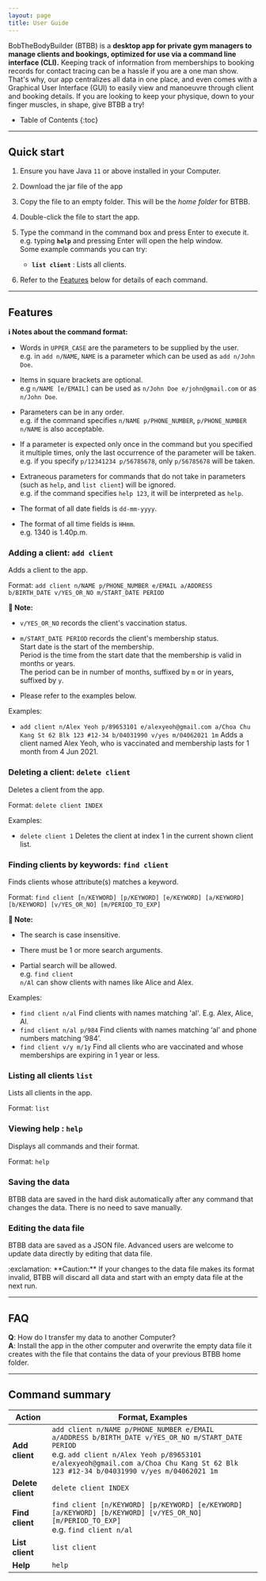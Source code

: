 ```yaml
---
layout: page
title: User Guide
---
```

BobTheBodyBuilder (BTBB) is a **desktop app for private gym managers to manage clients and bookings, optimized for use via a command line interface (CLI).**
Keeping track of information from memberships to booking records for contact tracing can be a hassle if you are a one man show.
That's why, our app centralizes all data in one place, and even comes with a Graphical User Interface (GUI) to easily view and manoeuvre through client and booking details.
If you are looking to keep your physique, down to your finger muscles, in shape, give BTBB a try!

* Table of Contents
{:toc}

--------------------------------------------------------------------------------------------------------------------

## Quick start

1. Ensure you have Java `11` or above installed in your Computer.

1. Download the jar file of the app

1. Copy the file to an empty folder. This will be the _home folder_ for BTBB.

1. Double-click the file to start the app.

1. Type the command in the command box and press Enter to execute it. e.g. typing **`help`** and pressing Enter will open the help window.<br>
   Some example commands you can try:
   * **`list client`** : Lists all clients.

1. Refer to the [Features](#features) below for details of each command.

--------------------------------------------------------------------------------------------------------------------

## Features

<div markdown="block" class="alert alert-info">

**:information_source: Notes about the command format:**<br>

* Words in `UPPER_CASE` are the parameters to be supplied by the user.<br>
  e.g. in `add n/NAME`, `NAME` is a parameter which can be used as `add n/John Doe`.

* Items in square brackets are optional.<br>
  e.g `n/NAME [e/EMAIL]` can be used as `n/John Doe e/john@gmail.com` or as `n/John Doe`.

* Parameters can be in any order.<br>
  e.g. if the command specifies `n/NAME p/PHONE_NUMBER`, `p/PHONE_NUMBER n/NAME` is also acceptable.

* If a parameter is expected only once in the command but you specified it multiple times, only the last occurrence of the parameter will be taken.<br>
  e.g. if you specify `p/12341234 p/56785678`, only `p/56785678` will be taken.

* Extraneous parameters for commands that do not take in parameters (such as `help`, and `list client`) will be ignored.<br>
  e.g. if the command specifies `help 123`, it will be interpreted as `help`.

* The format of all date fields is `dd-mm-yyyy`.

* The format of all time fields is `HHmm`.<br>
  e.g. 1340 is 1.40p.m.

</div>

### Adding a client: `add client`

Adds a client to the app.

Format: `add client n/NAME p/PHONE_NUMBER e/EMAIL a/ADDRESS b/BIRTH_DATE v/YES_OR_NO m/START_DATE PERIOD`

<div markdown="block" class="alert alert-primary">

**:bookmark: Note:**<br>

* <code>v/YES_OR_NO</code> records the client's vaccination status.

* <code>m/START_DATE PERIOD</code> records the client's membership status.<br>
Start date is the start of the membership.<br>
Period is the time from the start date that the membership is valid in months or years.<br>
The period can be in number of months, suffixed by `m` or in years, suffixed by `y`.

* Please refer to the examples below.

</div>

Examples:
* `add client n/Alex Yeoh p/89653101 e/alexyeoh@gmail.com a/Choa Chu Kang St 62 Blk 123 #12-34 b/04031990 v/yes m/04062021 1m` Adds a client named Alex Yeoh, who is vaccinated and membership lasts for 1 month from 4 Jun 2021.

### Deleting a client: `delete client`

Deletes a client from the app.

Format: `delete client INDEX`

Examples:
* `delete client 1` Deletes the client at index 1 in the current shown client list.

### Finding clients by keywords: `find client`

Finds clients whose attribute(s) matches a keyword.

Format: `find client [n/KEYWORD] [p/KEYWORD] [e/KEYWORD] [a/KEYWORD] [b/KEYWORD] [v/YES_OR_NO] [m/PERIOD_TO_EXP]`

<div markdown="block" class="alert alert-primary">

**:bookmark: Note:**<br>

* The search is case insensitive.

* There must be 1 or more search arguments.

* Partial search will be allowed. <br> 
e.g. <code>find client n/Al</code> can show clients with names like Alice and Alex.

</div>

Examples:
* `find client n/al` Find clients with names matching 'al'. E.g. Alex, Alice, Al.
* `find client n/al p/984` Find clients with names matching ‘al’ and phone numbers matching ‘984’.
* `find client v/y m/1y` Find all clients who are vaccinated and whose memberships are expiring in 1 year or less.

### Listing all clients `list`

Lists all clients in the app.

Format: `list`

### Viewing help : `help`

Displays all commands and their format.

Format: `help`

### Saving the data

BTBB data are saved in the hard disk automatically after any command that changes the data. There is no need to save manually.

### Editing the data file

BTBB data are saved as a JSON file. Advanced users are welcome to update data directly by editing that data file.

<div markdown="span" class="alert alert-warning">:exclamation: **Caution:**
If your changes to the data file makes its format invalid, BTBB will discard all data and start with an empty data file at the next run.
</div>

--------------------------------------------------------------------------------------------------------------------

## FAQ

**Q**: How do I transfer my data to another Computer?<br>
**A**: Install the app in the other computer and overwrite the empty data file it creates with the file that contains the data of your previous BTBB home folder.

--------------------------------------------------------------------------------------------------------------------

## Command summary

Action | Format, Examples
--------|------------------
**Add client** | `add client n/NAME p/PHONE_NUMBER e/EMAIL a/ADDRESS b/BIRTH_DATE v/YES_OR_NO m/START_DATE PERIOD` <br> e.g. `add client n/Alex Yeoh p/89653101 e/alexyeoh@gmail.com a/Choa Chu Kang St 62 Blk 123 #12-34 b/04031990 v/yes m/04062021 1m`
**Delete client** | `delete client INDEX`
**Find client** | `find client [n/KEYWORD] [p/KEYWORD] [e/KEYWORD] [a/KEYWORD] [b/KEYWORD] [v/YES_OR_NO] [m/PERIOD_TO_EXP]`<br> e.g. `find client n/al`
**List client** | `list client`
**Help** | `help`
